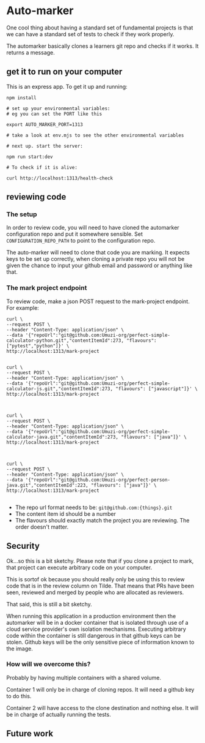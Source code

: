 # Auto-marker

One cool thing about having a standard set of fundamental projects is that we can have a standard set of tests to check if they work properly.

The automarker basically clones a learners git repo and checks if it works. It returns a message.

## get it to run on your computer

This is an express app. To get it up and running:

```
npm install

# set up your environmental variables:
# eg you can set the PORT like this

export AUTO_MARKER_PORT=1313

# take a look at env.mjs to see the other environmental variables

# next up. start the server:

npm run start:dev

# To check if it is alive:

curl http://localhost:1313/health-check
```

## reviewing code

### The setup

In order to review code, you will need to have cloned the automarker configuration repo and put it somewhere sensible. Set `CONFIGURATION_REPO_PATH` to point to the configuration repo.

The auto-marker will need to clone that code you are marking. It expects keys to be set up correctly, when cloning a private repo you will not be given the chance to input your github email and password or anything like that.

### The mark project endpoint

To review code, make a json POST request to the mark-project endpoint. For example:

```
curl \
--request POST \
--header "Content-Type: application/json" \
--data '{"repoUrl":"git@github.com:Umuzi-org/perfect-simple-calculator-python.git","contentItemId":273, "flavours": ["pytest","python"]}' \
http://localhost:1313/mark-project


curl \
--request POST \
--header "Content-Type: application/json" \
--data '{"repoUrl":"git@github.com:Umuzi-org/perfect-simple-calculator-js.git","contentItemId":273, "flavours": ["javascript"]}' \
http://localhost:1313/mark-project



curl \
--request POST \
--header "Content-Type: application/json" \
--data '{"repoUrl":"git@github.com:Umuzi-org/perfect-simple-calculator-java.git","contentItemId":273, "flavours": ["java"]}' \
http://localhost:1313/mark-project



curl \
--request POST \
--header "Content-Type: application/json" \
--data '{"repoUrl":"git@github.com:Umuzi-org/perfect-person-java.git","contentItemId":223, "flavours": ["java"]}' \
http://localhost:1313/mark-project


```

- The repo url format needs to be: `git@github.com:{things}.git`
- The content item id should be a number
- The flavours should exactly match the project you are reviewing. The order doesn't matter.

## Security

Ok...so this is a bit sketchy. Please note that if you clone a project to mark, that project can execute arbitrary code on your computer.

This is sortof ok because you should really only be using this to review code that is in the review column on Tilde. That means that PRs have been seen, reviewed and merged by people who are allocated as reviewers.

That said, this is still a bit sketchy.

When running this application in a production environment then the automarker will be in a docker container that is isolated through use of a cloud service provider's own isolation mechanisms. Executing arbitrary code within the container is still dangerous in that github keys can be stolen. Github keys will be the only sensitive piece of information known to the image.

### How will we overcome this?

Probably by having multiple containers with a shared volume.

Container 1 will only be in charge of cloning repos. It will need a github key to do this.

Container 2 will have access to the clone destination and nothing else. It will be in charge of actually running the tests.

## Future work
